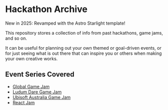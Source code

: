 # Hackathon Archive

New in 2025: Revamped with the Astro Starlight template!

This repository stores a collection of info from past hackathons, game jams, and so on.

It can be useful for planning out your own themed or goal-driven events, or for just seeing what is out there that can inspire you or others when making your own creative works.


## Event Series Covered

- [Global Game Jam](./archive/global-game-jam/README.md)
- [Ludum Dare Game Jam](./archive/ludum-dare/README.md)
- [Ubisoft Australia Game Jam](./archive/ubisoft-australia/README.md)
- [React Jam](./archive//react-jam/README.md)

